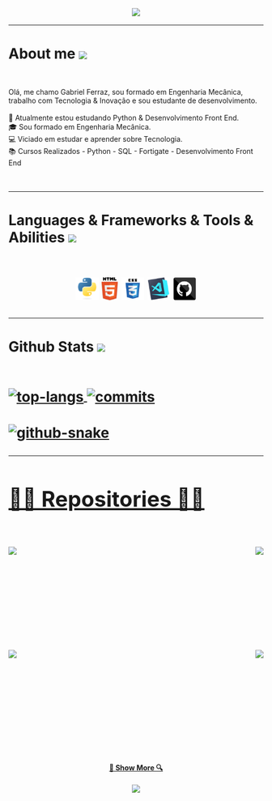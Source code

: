 <!-- Cabeçalho -->
<p align="center">
  <img src="https://capsule-render.vercel.app/api?type=waving&color=gradient&text=&height=100&section=header"/>
</p>

<!-- Sobre mim -->
<hr>
<h1> About me <a href="https://github.com/DenverCoder1/readme-typing-svg"><img align="center" height="40" src="https://readme-typing-svg.herokuapp.com?lines=Brazilian+🇧🇷+🟩;Engenheiro+Mecânico+⚙️;Técnico+Assistente+de+TI+📚;Pythonista+🐍; Front-End 👨‍💻"></a></h1>
<br>


<!-- Descrição -->
<p>
  Olá, me chamo Gabriel Ferraz, sou formado em Engenharia Mecânica, trabalho com Tecnologia & Inovação e sou estudante de desenvolvimento.
  <br><br>
  🔬 Atualmente estou estudando Python & Desenvolvimento Front End.
  <br>
  🎓 Sou formado em Engenharia Mecânica.
  <br>
  💻 Viciado em estudar e aprender sobre Tecnologia.
  <br>
  📚 Cursos Realizados - Python - SQL - Fortigate - Desenvolvimento Front End
  <br><br><br>
</p>
</hr>
  
  
<!-- Habilidades e Frameworks --> 
<hr>
<h1> Languages & Frameworks & Tools & Abilities <img src="https://i.giphy.com/media/u5DoW5LsP16fiyvyTW/giphy.webp" width="35">
  <br><br>
<p align="center">
  <code><img title="Python" height="45" src="images/python-original.svg"></code>
  <code><img title="HTML5" height="45" src="images/html5.svg"></code>
  <code><img title="CSS" height="45" src="images/css.svg"></code>
  <code><img title="Visual Studio Code" height="45" src="images/vscode.png"></code>
  <code><img title="GitHub" height="45" src="images/github.svg"></code>
</p>
</hr>


<!-- Stats -->
<hr>
<div>
<h4> Github Stats <img src="https://media.giphy.com/media/iY8CRBdQXODJSCERIr/giphy.gif" width="35">
<br><br>
<p>
<a href="https://github.com/gabrielferrazz">
<img alt="top-langs" align="center" height="170" src="https://github-readme-stats-seven-navy-90.vercel.app/api/top-langs/?username=gabrielferrazz&layout=compact&langs_count=16&theme=gotham&hide=jupyter%20notebook"/>
<a href="https://github.com/gabrielferrazz">
<img alt="commits" align="center" height="170" src="https://github-readme-stats-seven-navy-90.vercel.app/api?username=gabrielferrazz&show_icons=true&theme=gotham&include_all_commits=true&count_private=true&hide=issues"/>
</p>
</div>

<!-- Snake --->
<div>
  <picture>
    <source media="(prefers-color-scheme: dark)" srcset="https://github.com/gabrielferrazz/gabrielferrazz/blob/output/github-snake-dark.svg">
    <source media="(prefers-color-scheme: light)" srcset="https://github.com/gabrielferrazz/gabrielferrazz/blob/output/github-snake.svg">
    <img alt="github-snake" src="https://github.com/gabrielferrazz/gabrielferrazz/blob/output/github-snake.svg">
  </picture> 
</div>
</hr>


<!-- Repositorios -->   
<hr>
<h2>👨‍💻 Repositories 👨‍💻</h2>
<br>
<div width="100%" align="center">
  <a align="left" href="https://github.com/gabrielferrazz/Curso_Python" title="Curso_Python"><img align="left" height="115" src="https://github-readme-stats.vercel.app/api/pin/?username=gabrielferrazz&repo=Curso_Python&theme=react&border_color=61dafb&border_radius=10"></a>
  <a align="right" href="https://github.com/gabrielferrazz/Front-End" title="Data Structures"><img align="right" height="115" src="https://github-readme-stats.vercel.app/api/pin/?username=gabrielferrazz&repo=Front-End&theme=react&border_color=61dafb&border_radius=10"></a>
</div>
<br/><br/><br/><br/><br/><br/>
<div width="100%" align="center">
  <a align="left" href="https://github.com/gabrielferrazz/Dashboard_Office365" title="Dashboard_Office365"><img align="left" height="115" src="https://github-readme-stats.vercel.app/api/pin/?username=gabrielferrazz&repo=Dashboard_Office365&theme=react&border_color=61dafb&border_radius=10"></a>
  <a align="right" href="https://github.com/gabrielferrazz/API_Cotacoes" title="API_Cotacoes"><img align="right" height="115" src="https://github-readme-stats.vercel.app/api/pin/?username=gabrielferrazz&repo=API_Cotacoes&theme=react&border_color=61dafb&border_radius=10"></a>
</div>
<br/><br/><br/><br/><br/><br/>

<h4 align="center">
  <a href="https://github.com/gabrielferrazz?tab=repositories" title="Show Repositories">🔎 Show More 🔍</a>
</h4>
</hr>

<!-- Rodapé -->
<p align="center">
  <img src="https://capsule-render.vercel.app/api?type=waving&color=gradient&height=100&section=footer"/>
</p>
